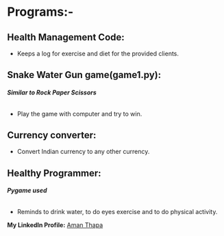# Programs:-

## Health Management Code:
* Keeps a log for exercise and diet for the provided clients.

## Snake Water Gun game(game1.py):
###### ***Similar to Rock Paper Scissors***
* Play the game with computer and try to win.

## Currency converter:
* Convert Indian currency to any other currency.

## Healthy Programmer:
###### ***Pygame used***
* Reminds to drink water, to do eyes exercise and to do physical activity. 

**My LinkedIn Profile:** [Aman Thapa](https://www.linkedin.com/in/aman-thapa-6a35571a2/)
